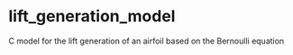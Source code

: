 # lift_generation_model
C model for the lift generation of an airfoil based on the Bernoulli equation
